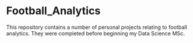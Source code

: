 # Football_Analytics

This repository contains a number of personal projects relating to football analytics. They were completed before beginning my Data Science MSc.

